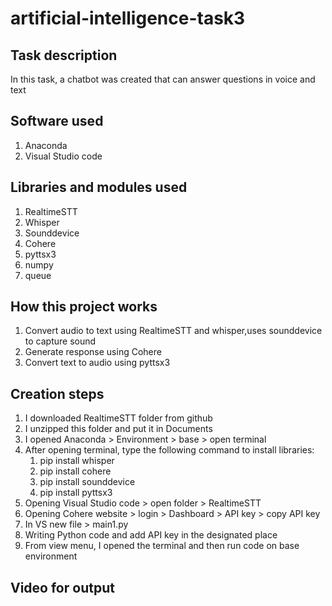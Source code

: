 # artificial-intelligence-task3
## Task description 
In this task, a chatbot was created that can answer questions in voice and text

## Software used
1. Anaconda
2. Visual Studio code

## Libraries and modules used
1. RealtimeSTT
2. Whisper
3. Sounddevice
4. Cohere
5. pyttsx3
6. numpy
7. queue

## How this project works 
1. Convert audio to text using RealtimeSTT and whisper,uses sounddevice to capture sound
2. Generate response using Cohere
3. Convert text to audio using pyttsx3

## Creation steps
1. I downloaded RealtimeSTT folder from github
2. I unzipped this folder and put it in Documents
3. I opened Anaconda > Environment > base > open terminal
4. After opening terminal, type the following command to install libraries:
   1. pip install whisper
   2. pip install cohere
   3. pip install sounddevice
   4. pip install pyttsx3
5. Opening Visual Studio code > open folder > RealtimeSTT
6. Opening Cohere website > login > Dashboard > API key > copy API key
7. In VS new file > main1.py
8. Writing Python code and add API key in the designated place
9. From view menu, I opened the terminal and then run code on base environment

## Video for output




